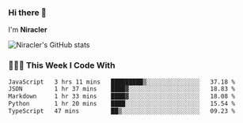 ### Hi there 👋

I'm **Niracler**

![Niracler's GitHub stats](https://github-readme-stats.vercel.app/api?username=Niracler&show_icons=true)


### 👨🏻‍💻 This Week I Code With

<!--START_SECTION:waka-->

```txt
JavaScript   3 hrs 11 mins   █████████▒░░░░░░░░░░░░░░░   37.18 %
JSON         1 hr 37 mins    ████▓░░░░░░░░░░░░░░░░░░░░   18.83 %
Markdown     1 hr 33 mins    ████▓░░░░░░░░░░░░░░░░░░░░   18.08 %
Python       1 hr 20 mins    ████░░░░░░░░░░░░░░░░░░░░░   15.54 %
TypeScript   47 mins         ██▒░░░░░░░░░░░░░░░░░░░░░░   09.23 %
```

<!--END_SECTION:waka-->
